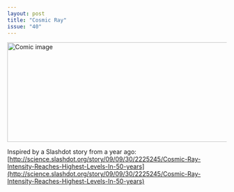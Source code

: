 ```yaml
---
layout: post
title: "Cosmic Ray"
issue: "40"
---
```

<img src="{{ site.url }}/comics/40.png" title="Righteous!" alt="Comic image" width="780px" height="230px"/>

Inspired by a Slashdot story from a year ago: [http://science.slashdot.org/story/09/09/30/2225245/Cosmic-Ray-Intensity-Reaches-Highest-Levels-In-50-years](http://science.slashdot.org/story/09/09/30/2225245/Cosmic-Ray-Intensity-Reaches-Highest-Levels-In-50-years)
